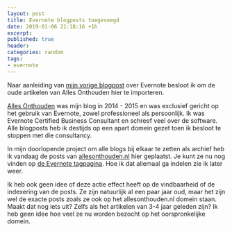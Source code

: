 ```yaml
---
layout: post
title: Evernote blogposts toegevoegd
date: 2019-01-06 21:18:16 +1h
excerpt:
published: true
header:
categories: random
tags: 
- evernote
---
```

Naar aanleiding van [mijn vorige blogpost](/evernote-komt-terug/) over Evernote besloot ik om de oude artikelen van Alles Onthouden hier te importeren. 

[Alles Onthouden](http://allesonthouden.nl/) was mijn blog in 2014 - 2015 en was exclusief gericht op het gebruik van Evernote, zowel professioneel als persoonlijk. Ik was Evernote Certified Business Consultant en schreef veel over de software. Alle blogposts heb ik destijds op een apart domein gezet toen ik besloot te stoppen met die consultancy. 

In mijn doorlopende project om alle blogs bij elkaar te zetten als archief heb ik vandaag de posts van [allesonthouden.nl](http://allesonthouden.nl/) hier geplaatst. Je kunt ze nu nog vinden op [de Evernote tagpagina](/tag/evernote/). Hoe ik dat allemaal ga indelen zie ik later weer. 

Ik heb ook geen idee of deze actie effect heeft op de vindbaarheid of de indexering van de posts. Ze zijn natuurlijk al een paar jaar oud, maar het zijn wel de exacte posts zoals ze ook op het allesonthouden.nl domein staan. Maakt dat nog iets uit? Zelfs als het artikelen van 3-4 jaar geleden zijn? Ik heb geen idee hoe veel ze nu worden bezocht op het oorspronkelijke domein. 

